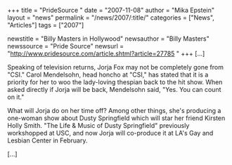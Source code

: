 +++
title = "PrideSource "
date = "2007-11-08"
author = "Mika Epstein"
layout = "news"
permalink = "/news/2007/:title/"
categories = ["News", "Articles"]
tags = ["2007"]

newstitle = "Billy Masters in Hollywood"
newsauthor = "Billy Masters"
newssource = "Pride Source"
newsurl = "http://www.pridesource.com/article.shtml?article=27785 "
+++
[...]

Speaking of television returns, Jorja Fox may not be completely gone from "CSI." Carol Mendelsohn, head honcho at "CSI," has stated that it is a priority for her to woo the lady-loving thespian back to the hit show. When asked directly if Jorja will be back, Mendelsohn said, "Yes. You can count on it."

What will Jorja do on her time off? Among other things, she's producing a one-woman show about Dusty Springfield which will star her friend Kirsten Holly Smith. "The Life & Music of Dusty Springfield" previously workshopped at USC, and now Jorja will co-produce it at LA's Gay and Lesbian Center in February.

[...]  
